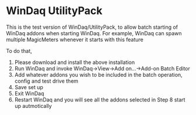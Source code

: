 # WinDaq UtilityPack

This is the test version of WinDaq/UtilityPack, to allow batch starting of WinDaq addons when starting WinDaq. For example, WinDaq can spawn multiple MagicMeters whenever it starts with this feature

To do that, 
1. Please download and install the above installation
2. Run WinDaq and invoke WinDaq->View->Add on...->Add-on Batch Editor
3. Add whatever addons you wish to be included in the batch operation, config and test drive them
4. Save set up
5. Exit WinDaq
6. Restart WinDaq and you will see all the addons selected in Step 8 start up autmotically

